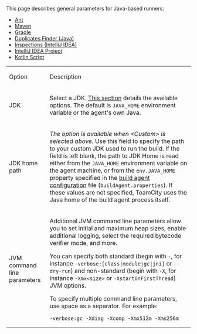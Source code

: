 [//]: # (title: Java Parameters)
[//]: # (auxiliary-id: Java Parameters)

This page describes general parameters for Java-based runners:

* [Ant](ant.md)
* [Maven](maven.md)
* [Gradle](gradle.md)
* [Duplicates Finder (Java)](duplicates-finder-java.md)  
* [Inspections (IntelliJ IDEA)](inspections.md)
* [IntelliJ IDEA Project](intellij-idea-project.md)
* [Kotlin Script](kotlin-script.md)

<snippet id="java-param">

<table><tr>

<td>

Option

</td>

<td>

Description

</td></tr><tr>

<td>

JDK

</td>

<td>

Select a JDK. [This section](predefined-build-parameters.md#Defining+Java-Related+Environment+Variables) details the available options. The default is `JAVA_HOME` environment variable or the agent's own Java.

</td></tr><tr>

<td>

JDK home path

</td>

<td>

_The option is available when &lt;Custom&gt; is selected above._ Use this field to specify the path to your custom JDK used to run the build. If the field is left blank, the path to JDK Home is read either from the `JAVA_HOME` environment variable on the agent machine, or from the `env.JAVA_HOME` property specified in the [build agent configuration](configure-agent-installation.md) file (`buildAgent.properties`). If these values are not specified, TeamCity uses the Java home of the build agent process itself.

</td></tr><tr>

<td>

JVM command line parameters

</td>

<td>

Additional JVM command line parameters allow you to set initial and maximum heap sizes, enable additional logging, select the required bytecode verifier mode, and more.

You can specify both standard (begin with `-`, for instance `-verbose:[class|module|gc|jni]` or `--dry-run`) and non-standard (begin with `-X`, for instance `-Xmx<size>` or `-XstartOnFirstThread`) JVM options.

To specify multiple command line parameters, use space as a separator. For example:

```Shell
-verbose:gc -Xdiag -Xcomp -Xmx512m -Xms256m
```

</td></tr></table>

</snippet>